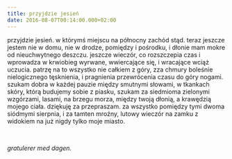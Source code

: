 ```yaml
---
title: przyjdzie jesień
date: 2016-08-07T00:14:00.000+02:00
---
```

przyjdzie jesień. w którymś miejscu na północny zachód stąd. teraz jeszcze jestem nie w domu, nie w drodze, pomiędzy i pośrodku, i dłonie mam mokre od nieuchwytnego deszczu. jeszcze wieczór, co rozszczepia czas i wprowadza w krwiobieg wyrwane, wwiercające się, i wracające wciąż uczucia. patrzę na to wszystko nie całkiem z góry, zza chmury boleśnie nielogicznego tęsknienia, i pragnienia przewrócenia czasu do góry nogami. szukam dobra w każdej pauzie między smutnymi słowami, w tkankach skóry, którą budujemy sobie z piasku, szukam za siedmioma zielonymi wzgórzami, lasami, na brzegu morza, między twoją dłonią, a krawędzią mojego ciała. dziękuję za przepraszam. za wszystko pomiędzy tymi dwoma siódmymi sierpnia, i za tamten mroźny, lutowy wieczór na zamku z widokiem na już nigdy tylko moje miasto. 


<br/>

*gratulerer med dagen.*
